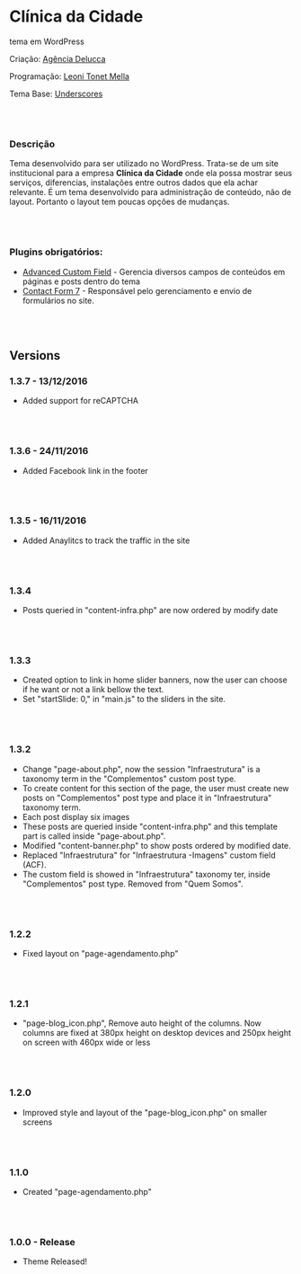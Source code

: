 # Clínica da Cidade
tema em WordPress

Criação: [Agência Delucca](http://www.agenciadelucca.com.br)

Programação: [Leoni Tonet Mella](http://leonimella.com)

Tema Base: [Underscores](http://underscores.me/)

<br>
<br>

### Descrição

Tema desenvolvido para ser utilizado no WordPress. Trata-se de um site institucional para a empresa __Clínica da Cidade__ onde ela possa mostrar seus serviços, diferencias, instalações entre outros dados que ela achar relevante.
É um tema desenvolvido para administração de conteúdo, não de layout. Portanto o layout tem poucas opções de mudanças.

<br>
<br>

### Plugins obrigatórios:

* [Advanced Custom Field](https://wordpress.org/plugins/advanced-custom-fields/) - Gerencia diversos campos de conteúdos em páginas e posts dentro do tema
* [Contact Form 7](https://wordpress.org/plugins/contact-form-7/) - Responsável pelo gerenciamento e envio de formulários no site.

<br>
<br>

## Versions

### 1.3.7 - 13/12/2016
* Added support for reCAPTCHA

<br>
<br>

### 1.3.6 - 24/11/2016

* Added Facebook link in the footer

<br>
<br>

### 1.3.5 - 16/11/2016

* Added Anaylitcs to track the traffic in the site

<br>
<br>

### 1.3.4

* Posts queried in "content-infra.php" are now ordered by modify date

<br>
<br>

### 1.3.3

* Created option to link in home slider banners, now the user can choose if he want or not a link bellow the text.
* Set "startSlide: 0," in "main.js" to the sliders in the site.

<br>
<br>

### 1.3.2

* Change "page-about.php", now the session "Infraestrutura" is a taxonomy term in the "Complementos" custom post type.
* To create content for this section of the page, the user must create new posts on "Complementos" post type and place it in "Infraestrutura" taxonomy term.
* Each post display six images
* These posts are queried inside "content-infra.php" and this template part is called inside "page-about.php".
* Modified "content-banner.php" to show posts ordered by modified date.
* Replaced "Infraestrutura" for "Infraestrutura -Imagens" custom field (ACF).
* The custom field is showed in "Infraestrutura" taxonomy ter, inside "Complementos" post type. Removed from "Quem Somos".

<br>
<br>

### 1.2.2

* Fixed layout on "page-agendamento.php"

<br>
<br>

### 1.2.1

* "page-blog_icon.php", Remove auto height of the columns. Now columns are fixed at 380px height on desktop devices and 250px height on screen with 460px wide or less

<br>
<br>

### 1.2.0

* Improved style and layout of the "page-blog_icon.php" on smaller screens

<br>
<br>

### 1.1.0

* Created "page-agendamento.php"

<br>
<br>

### 1.0.0 - Release

* Theme Released!